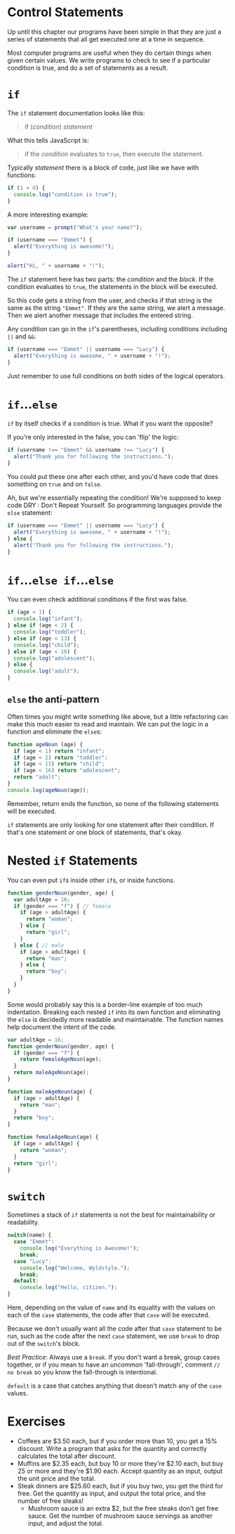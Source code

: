 # Control Statements
<!-- SY 5/2 This is good.  More exercises in switch case would be good, comparing them to if elses.  

There's a funny article that I can't find right now about if code had been invented by the English
perchance this is true, notwithstanding this circumstance, etc.  It's actually helped some people understand what programmers are on about
-->

Up until this chapter our programs have been simple in that they are just a series of statements that all get executed one at a time in sequence.

Most computer programs are useful when they do certain things when given certain values. We write programs to check to see if a particular condition is true, and do a set of statements as a result.

# `if`

The `if` statement documentation looks like this:

> if (*condition*) *statement*

What this tells JavaScript is:
> if the *condition* evaluates to `true`, then execute the statement.

Typically *statement* there is a block of code, just like we have with functions:

```js
if (1 > 0) {
  console.log("condition is true");
}
```

A more interesting example:

```js
var username = prompt("What's your name?");

if (username === "Emmet") {
  alert("Everything is awesome!");
}

alert("Hi, " + username + "!");
```

The `if` statement here has two parts: the *condition* and the *block*. If the condition evaluates to `true`, the statements in the block will be executed.

So this code gets a string from the user, and checks if that string is the same as the string `"Emmet"`. If they are the same string, we alert a message. Then we alert another message that includes the entered string.

Any condition can go in the `if`'s parentheses, including conditions including `||` and `&&`:

```js
if (username === "Emmet" || username === "Lucy") {
  alert("Everything is awesome, " + username + "!");
}
```

Just remember to use full conditions on both sides of the logical operators.

# `if`…`else`

`if` by itself checks if a condition is true. What if you want the opposite?

If you're only interested in the false, you can 'flip' the logic:

```js
if (username !== "Emmet" && username !== "Lucy") {
  alert("Thank you for following the instructions.");
}
```

You could put these one after each other, and you'd have code that does something on `true` and on `false`.

Ah, but we're essentially repeating the condition! We're supposed to keep code DRY : Don't Repeat Yourself. So programming languages provide the `else` statement:

```js
if (username === "Emmet" || username === "Lucy") {
  alert("Everything is awesome, " + username + "!");
} else {
  alert("Thank you for following the instructions.");
}
```

# `if`…`else if`…`else`

You can even check additional conditions if the first was false.

```js
if (age < 1) {
  console.log("infant");
} else if (age < 2) {
  console.log("toddler");
} else if (age < 13) {
  console.log("child");
} else if (age < 16) {
  console.log("adolescent");
} else {
  console.log("adult");
}
```
## `else` the anti-pattern

Often times you might write something like above, but a little refactoring can make this much easier to read and maintain. We can put the logic in a function and eliminate the `else`s:

```js
function ageNoun (age) {
  if (age < 1) return "infant";
  if (age < 2) return "toddler";
  if (age < 13) return "child";
  if (age < 16) return "adolescent";
  return "adult";
}
console.log(ageNoun(age));
```

Remember, return ends the function, so none of the following statements will be executed.

`if` statements are only looking for one statement after their condition. If that's one statement or one block of statements, that's okay.


# Nested `if` Statements

You can even put `if`s inside other `if`s, or inside functions.

```js
function genderNoun(gender, age) {
  var adultAge = 16;
  if (gender === "f") { // female
    if (age > adultAge) {
      return "woman";
    } else {
      return "girl";
    }
  } else { // male
    if (age > adultAge) {
      return "man";
    } else {
      return "boy";
    }
  }
}
```

Some would probably say this is a border-line example of too much indentation. Breaking each nested `if` into its own function and eliminating the `else` is decidedly more readable and maintainable. The function names help document the intent of the code.
<!--  a best practice guideline here would be useful -->

```js
var adultAge = 16;
function genderNoun(gender, age) {
  if (gender === "f") {
    return femaleAgeNoun(age);
  }
  return maleAgeNoun(age);
}

function maleAgeNoun(age) {
  if (age > adultAge) {
    return "man";
  }
  return "boy";
}

function femaleAgeNoun(age) {
  if (age > adultAge) {
    return "woman";
  }
  return "girl";
}
```

# `switch`
Sometimes a stack of `if` statements is not the best for maintainability or readability.

```js
switch(name) {
  case "Emmet":
    console.log("Everything is Awesome!");
    break;
  case "Lucy":
    console.log("Welcome, Wyldstyle.");
    break;
  default:
    console.log("Hello, citizen.");
}
```

Here, depending on the value of `name` and its equality with the values on each of the `case` statements, the code after that `case` will be executed.

Because we don't usually want all the code after that `case` statement to be run, such as the code after the next `case` statement, we use `break` to drop out of the `switch`'s block.

*Best Practice*: Always use a `break`. If you don't want a break, group cases together, or if you mean to have an uncommon 'fall-through', comment `// no break` so you know the fall-through is intentional.

`default` is a case that catches anything that doesn't match any of the `case` values.

# Exercises

* Coffees are $3.50 each, but if you order more than 10, you get a 15% discount. Write a program that asks for the quantity and correctly calculates the total after discount.
* Muffins are $2.35 each, but buy 10 or more they're $2.10 each, but buy 25 or more and they're $1.90 each. Accept quantity as an input, output the unit price and the total.
* Steak dinners are $25.60 each, but if you buy two, you get the third for free. Get the quantity as input, and output the total price, and the number of free steaks!
  * Mushroom sauce is an extra $2, but the free steaks don't get free sauce. Get the number of mushroom sauce servings as another input, and adjust the total.
